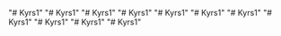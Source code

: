 "# Kyrs1" 
"# Kyrs1" 
"# Kyrs1" 
"# Kyrs1" 
"# Kyrs1" 
"# Kyrs1" 
"# Kyrs1" 
"# Kyrs1" 
"# Kyrs1" 
"# Kyrs1" 
"# Kyrs1" 
